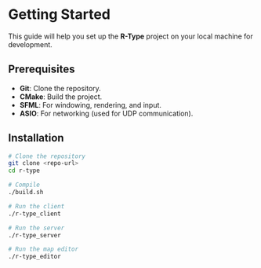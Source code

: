 # Getting Started

This guide will help you set up the **R-Type** project on your local machine for development.

## Prerequisites
- **Git**: Clone the repository.
- **CMake**: Build the project.
- **SFML**: For windowing, rendering, and input.
- **ASIO**: For networking (used for UDP communication).

## Installation

```bash
# Clone the repository
git clone <repo-url>
cd r-type

# Compile
./build.sh

# Run the client
./r-type_client

# Run the server
./r-type_server

# Run the map editor
./r-type_editor
```
